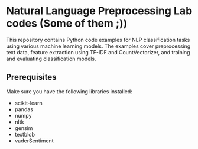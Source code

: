 # Natural Language Preprocessing Lab codes (Some of them ;))

This repository contains Python code examples for NLP classification tasks using various machine learning models. The examples cover preprocessing text data, feature extraction using TF-IDF and CountVectorizer, and training and evaluating classification models.

## Prerequisites

Make sure you have the following libraries installed:

- scikit-learn
- pandas
- numpy
- nltk
- gensim
- textblob
- vaderSentiment
